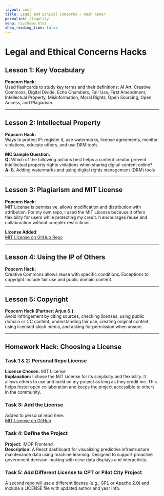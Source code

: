 ```yaml
---
layout: post
title: Legal and Ethical Concerns - Ansh Kumar
permalink: /legality
menu: nav/home.html
show_reading_time: false
---
```


# Legal and Ethical Concerns Hacks

## Lesson 1: Key Vocabulary  
**Popcorn Hack:**  
Used flashcards to study key terms and their definitions: AI Art, Creative Commons, Digital Divide, Echo Chambers, Fair Use, First Amendment, Intellectual Property, Misinformation, Moral Rights, Open Sourcing, Open Access, and Plagiarism.

---

## Lesson 2: Intellectual Property  
**Popcorn Hack:**  
Ways to protect IP: register it, use watermarks, license agreements, monitor violations, educate others, and use DRM tools.

**MC Sample Question:**  
**Q:** Which of the following actions best helps a content creator prevent intellectual property rights violations when sharing digital content online?  
**A:** B. Adding watermarks and using digital rights management (DRM) tools

---

## Lesson 3: Plagiarism and MIT License  
**Popcorn Hack:**  
MIT License is permissive, allows modification and distribution with attribution. For my own repo, I used the MIT License because it offers flexibility for users while protecting my credit. It encourages reuse and collaboration without complex restrictions.

**License Added:**  
[MIT License on GitHub Repo](https://github.com/adik1025/imop_frontend?tab=MIT-1-ov-file#MIT-1-ov-file)

---

## Lesson 4: Using the IP of Others  
**Popcorn Hack:**  
Creative Commons allows reuse with specific conditions. Exceptions to copyright include fair use and public domain content.

---

## Lesson 5: Copyright  
**Popcorn Hack (Partner: Arjun S.):**  
Avoid infringement by citing sources, checking licenses, using public domain or CC content, understanding fair use, creating original content, using licensed stock media, and asking for permission when unsure.

---

## Homework Hack: Choosing a License  

### Task 1 & 2: Personal Repo License  
**License Chosen:** MIT License  
**Explanation:** I chose the MIT License for its simplicity and flexibility. It allows others to use and build on my project as long as they credit me. This helps foster open collaboration and keeps the project accessible to others in the community.

### Task 3: Add the License  
Added to personal repo here:  
[MIT License on GitHub](https://github.com/adik1025/imop_frontend?tab=MIT-1-ov-file#MIT-1-ov-file)

### Task 4: Define the Project  
**Project:** IMOP Frontend  
**Description:** A React dashboard for visualizing predictive infrastructure maintenance data using machine learning. Designed to support proactive government decision-making with clear data displays and interactivity.

### Task 5: Add Different License to CPT or Pilot City Project  
A second repo will use a different license (e.g., GPL or Apache 2.0) and include a LICENSE file with updated author and year info.